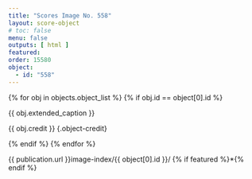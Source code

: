 ```yaml
---
title: "Scores Image No. 558"
layout: score-object
# toc: false
menu: false
outputs: [ html ]
featured: 
order: 15580
object:
  - id: "558"
---
```


{% for obj in objects.object_list %}
{% if obj.id == object[0].id %}

{{ obj.extended_caption }}

{{ obj.credit }} {.object-credit}

{% endif %}
{% endfor %}

<div class="object-credit object-url is-print-only">

{{ publication.url }}image-index/{{ object[0].id }}/ {% if featured %}*{% endif %}

</div>
